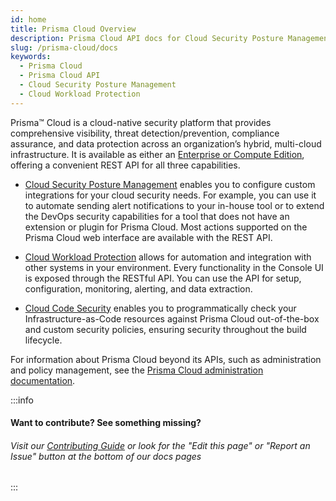 ```yaml
---
id: home
title: Prisma Cloud Overview
description: Prisma Cloud API docs for Cloud Security Posture Management (CSPM), Cloud Workload Protection (CWPP), and Cloud Code Security (CCS)
slug: /prisma-cloud/docs
keywords:
  - Prisma Cloud
  - Prisma Cloud API
  - Cloud Security Posture Management
  - Cloud Workload Protection
---
```


Prisma™ Cloud is a cloud-native security platform that provides comprehensive visibility, threat detection/prevention, compliance assurance, and data protection across an organization’s hybrid, multi-cloud infrastructure. It is available as either an [Enterprise or Compute Edition](https://docs.paloaltonetworks.com/prisma/prisma-cloud/prisma-cloud-admin-compute/welcome/pcee_vs_pcce.html), offering a convenient REST API for all three capabilities.

* [Cloud Security Posture Management](/api/cloud/cspm) enables you to configure custom integrations for your cloud security needs. For example, you can use it to automate sending alert notifications to your in-house tool or to extend the DevOps security capabilities for a tool that does not have an extension or plugin for Prisma Cloud. Most actions supported on the Prisma Cloud web interface are available with the REST API.

* [Cloud Workload Protection](/api/cloud/cwpp) allows for automation and integration with other systems in your environment. Every functionality in the Console UI is exposed through the RESTful API. You can use the API for setup, configuration, monitoring, alerting, and data extraction.

* [Cloud Code Security](/api/cloud/code/) enables you to programmatically check your Infrastructure-as-Code resources against Prisma Cloud out-of-the-box and custom security policies, ensuring security throughout the build lifecycle.


For information about Prisma Cloud beyond its APIs, such as administration and policy management,
see the [Prisma Cloud administration documentation](https://docs.paloaltonetworks.com/prisma/prisma-cloud.html).

:::info

#### Want to contribute? See something missing?

###### Visit our [Contributing Guide](/docs/contributing) or look for the "Edit this page" or "Report an Issue" button at the bottom of our docs pages

:::
